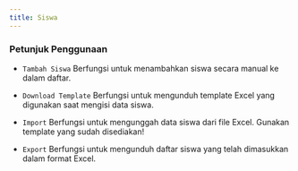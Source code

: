 ```yaml
---
title: Siswa
---
```


<h3 class="font-bold text-lg mb-4">Petunjuk Penggunaan</h3>

<ul class="space-y-3"><li class="flex items-start gap-3"><p><code class="bg-primary text-primary-content rounded-md px-2">Tambah Siswa</code> Berfungsi untuk menambahkan siswa secara manual ke dalam daftar.</p></li><li class="flex items-start gap-3"><p><code class="bg-success text-success-content px-2 rounded-md">Download Template</code> Berfungsi untuk mengunduh template Excel yang digunakan saat mengisi data siswa.</p></li><li class="flex items-start gap-3"><p><code class="bg-warning text-warning-content px-2 rounded-md">Import</code> Berfungsi untuk mengunggah data siswa dari file Excel. Gunakan template yang sudah disediakan!</p></li><li class="flex items-start gap-3"><p><code class="bg-accent text-accent-content px-2 rounded-md">Export</code> Berfungsi untuk mengunduh daftar siswa yang telah dimasukkan dalam format Excel.</p></li></ul>
